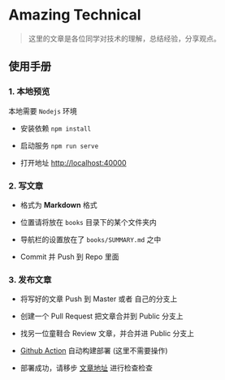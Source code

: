 # Amazing Technical

> 这里的文章是各位同学对技术的理解，总结经验，分享观点。

## 使用手册

### 1. 本地预览

本地需要 `Nodejs` 环境

- 安装依赖 `npm install`

- 启动服务 `npm run serve`

- 打开地址 [http://localhost:40000](http://localhost:40000)


### 2. 写文章

- 格式为 **Markdown** 格式

- 位置请将放在 `books` 目录下的某个文件夹内

- 导航栏的设置放在了 `books/SUMMARY.md` 之中

- Commit 并 Push 到 Repo 里面


### 3. 发布文章

- 将写好的文章 Push 到 Master 或者 自己的分支上

- 创建一个 Pull Request 把文章合并到 Public 分支上

- 找另一位童鞋合 Review 文章，并合并进 Public 分支上

- [Github Action](https://github.com/amazing-technical/blogs/actions) 自动构建部署 (这里不需要操作)

- 部署成功，请移步 [文章地址](https://amazing-technical.liqiangv5.com/) 进行检查检查
